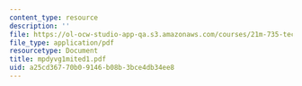 ```yaml
---
content_type: resource
description: ''
file: https://ol-ocw-studio-app-qa.s3.amazonaws.com/courses/21m-735-technical-design-scenery-mechanisms-and-special-effects-spring-2004/a25cd36770b09146b08b3bce4db34ee8_mpdyvg1mited1.pdf
file_type: application/pdf
resourcetype: Document
title: mpdyvg1mited1.pdf
uid: a25cd367-70b0-9146-b08b-3bce4db34ee8
---
```

